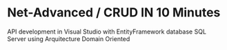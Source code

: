 # Net-Advanced / CRUD IN 10 Minutes
API development in Visual Studio with EntityFramework database SQL Server using Arquitecture Domain Oriented

